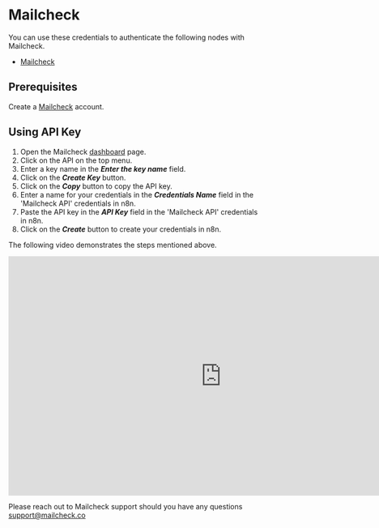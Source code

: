 # Mailcheck

You can use these credentials to authenticate the following nodes with Mailcheck.

- [Mailcheck](/integrations/builtin/app-nodes/n8n-nodes-base.mailcheck/)

## Prerequisites

Create a [Mailcheck](https://app.mailcheck.co/) account.

## Using API Key

1. Open the Mailcheck [dashboard](https://app.mailcheck.co/dashboard) page.
2. Click on the API on the top menu.
3. Enter a key name in the ***Enter the key name*** field.
4. Click on the ***Create Key*** button.
5. Click on the ***Copy*** button to copy the API key.
6. Enter a name for your credentials in the ***Credentials Name*** field in the 'Mailcheck API' credentials in n8n.
7. Paste the API key in the ***API Key*** field in the 'Mailcheck API' credentials in n8n.
8. Click on the ***Create*** button to create your credentials in n8n.

The following video demonstrates the steps mentioned above.

<div class="video-container">
<iframe width="840" height="472.5" src="https://www.youtube.com/embed/Bv1YANfYhUo" frameborder="0" allow="accelerometer; autoplay; clipboard-write; encrypted-media; gyroscope; picture-in-picture" allowfullscreen></iframe>
</div>

Please reach out to Mailcheck support should you have any questions [support@mailcheck.co](mailto:support+n8n@mailcheck.co)
